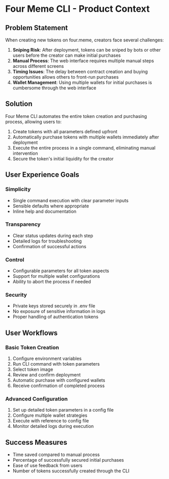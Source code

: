# Four Meme CLI - Product Context

## Problem Statement

When creating new tokens on four.meme, creators face several challenges:

1. **Sniping Risk**: After deployment, tokens can be sniped by bots or other users before the creator can make initial purchases
2. **Manual Process**: The web interface requires multiple manual steps across different screens
3. **Timing Issues**: The delay between contract creation and buying opportunities allows others to front-run purchases
4. **Wallet Management**: Using multiple wallets for initial purchases is cumbersome through the web interface

## Solution

Four Meme CLI automates the entire token creation and purchasing process, allowing users to:

1. Create tokens with all parameters defined upfront
2. Automatically purchase tokens with multiple wallets immediately after deployment
3. Execute the entire process in a single command, eliminating manual intervention
4. Secure the token's initial liquidity for the creator

## User Experience Goals

### Simplicity

- Single command execution with clear parameter inputs
- Sensible defaults where appropriate
- Inline help and documentation

### Transparency

- Clear status updates during each step
- Detailed logs for troubleshooting
- Confirmation of successful actions

### Control

- Configurable parameters for all token aspects
- Support for multiple wallet configurations
- Ability to abort the process if needed

### Security

- Private keys stored securely in .env file
- No exposure of sensitive information in logs
- Proper handling of authentication tokens

## User Workflows

### Basic Token Creation

1. Configure environment variables
2. Run CLI command with token parameters
3. Select token image
4. Review and confirm deployment
5. Automatic purchase with configured wallets
6. Receive confirmation of completed process

### Advanced Configuration

1. Set up detailed token parameters in a config file
2. Configure multiple wallet strategies
3. Execute with reference to config file
4. Monitor detailed logs during execution

## Success Measures

- Time saved compared to manual process
- Percentage of successfully secured initial purchases
- Ease of use feedback from users
- Number of tokens successfully created through the CLI
